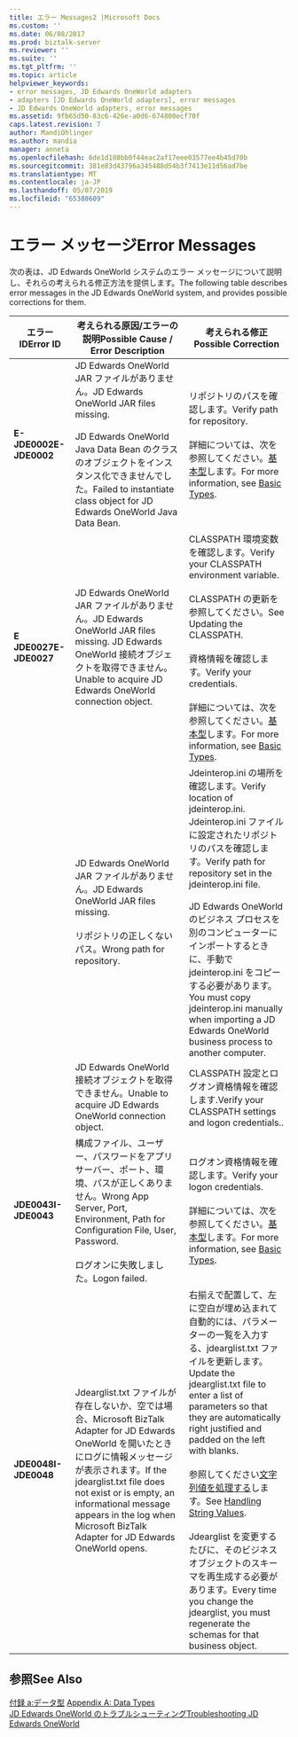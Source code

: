 ```yaml
---
title: エラー Messages2 |Microsoft Docs
ms.custom: ''
ms.date: 06/08/2017
ms.prod: biztalk-server
ms.reviewer: ''
ms.suite: ''
ms.tgt_pltfrm: ''
ms.topic: article
helpviewer_keywords:
- error messages, JD Edwards OneWorld adapters
- adapters [JD Edwards OneWorld adapters], error messages
- JD Edwards OneWorld adapters, error messages
ms.assetid: 9fb65d50-83c6-426e-a0d6-674800ecf70f
caps.latest.revision: 7
author: MandiOhlinger
ms.author: mandia
manager: anneta
ms.openlocfilehash: 6de1d180bb0f44eac2af17eee03577ee4b45d70b
ms.sourcegitcommit: 381e83d43796a345488d54b3f7413e11d56ad7be
ms.translationtype: MT
ms.contentlocale: ja-JP
ms.lasthandoff: 05/07/2019
ms.locfileid: "65388609"
---
```

# <a name="error-messages"></a><span data-ttu-id="4770a-102">エラー メッセージ</span><span class="sxs-lookup"><span data-stu-id="4770a-102">Error Messages</span></span>
<span data-ttu-id="4770a-103">次の表は、JD Edwards OneWorld システムのエラー メッセージについて説明し、それらの考えられる修正方法を提供します。</span><span class="sxs-lookup"><span data-stu-id="4770a-103">The following table describes error messages in the JD Edwards OneWorld system, and provides possible corrections for them.</span></span>  
  
|<span data-ttu-id="4770a-104">エラー ID</span><span class="sxs-lookup"><span data-stu-id="4770a-104">Error ID</span></span>|<span data-ttu-id="4770a-105">考えられる原因/エラーの説明</span><span class="sxs-lookup"><span data-stu-id="4770a-105">Possible Cause / Error Description</span></span>|<span data-ttu-id="4770a-106">考えられる修正</span><span class="sxs-lookup"><span data-stu-id="4770a-106">Possible Correction</span></span>|  
|--------------|-----------------------------------------|-------------------------|  
|<span data-ttu-id="4770a-107">**E-JDE0002**</span><span class="sxs-lookup"><span data-stu-id="4770a-107">**E-JDE0002**</span></span>|<span data-ttu-id="4770a-108">JD Edwards OneWorld JAR ファイルがありません。</span><span class="sxs-lookup"><span data-stu-id="4770a-108">JD Edwards OneWorld JAR files missing.</span></span><br /><br /> <span data-ttu-id="4770a-109">JD Edwards OneWorld Java Data Bean のクラスのオブジェクトをインスタンス化できませんでした。</span><span class="sxs-lookup"><span data-stu-id="4770a-109">Failed to instantiate class object for JD Edwards OneWorld Java Data Bean.</span></span>|<span data-ttu-id="4770a-110">リポジトリのパスを確認します。</span><span class="sxs-lookup"><span data-stu-id="4770a-110">Verify path for repository.</span></span><br /><br /> <span data-ttu-id="4770a-111">詳細については、次を参照してください。[基本型](../core/basic-types1.md)します。</span><span class="sxs-lookup"><span data-stu-id="4770a-111">For more information, see [Basic Types](../core/basic-types1.md).</span></span>|  
|<span data-ttu-id="4770a-112">**E JDE0027**</span><span class="sxs-lookup"><span data-stu-id="4770a-112">**E-JDE0027**</span></span>|<span data-ttu-id="4770a-113">JD Edwards OneWorld JAR ファイルがありません。</span><span class="sxs-lookup"><span data-stu-id="4770a-113">JD Edwards OneWorld JAR files missing.</span></span> <span data-ttu-id="4770a-114">JD Edwards OneWorld 接続オブジェクトを取得できません。</span><span class="sxs-lookup"><span data-stu-id="4770a-114">Unable to acquire JD Edwards OneWorld connection object.</span></span>|<span data-ttu-id="4770a-115">CLASSPATH 環境変数を確認します。</span><span class="sxs-lookup"><span data-stu-id="4770a-115">Verify your CLASSPATH environment variable.</span></span><br /><br /> <span data-ttu-id="4770a-116">CLASSPATH の更新を参照してください。</span><span class="sxs-lookup"><span data-stu-id="4770a-116">See Updating the CLASSPATH.</span></span><br /><br /> <span data-ttu-id="4770a-117">資格情報を確認します。</span><span class="sxs-lookup"><span data-stu-id="4770a-117">Verify your credentials.</span></span><br /><br /> <span data-ttu-id="4770a-118">詳細については、次を参照してください。[基本型](../core/basic-types1.md)します。</span><span class="sxs-lookup"><span data-stu-id="4770a-118">For more information, see [Basic Types](../core/basic-types1.md).</span></span>|  
||<span data-ttu-id="4770a-119">JD Edwards OneWorld JAR ファイルがありません。</span><span class="sxs-lookup"><span data-stu-id="4770a-119">JD Edwards OneWorld JAR files missing.</span></span><br /><br /> <span data-ttu-id="4770a-120">リポジトリの正しくないパス。</span><span class="sxs-lookup"><span data-stu-id="4770a-120">Wrong path for repository.</span></span>|<span data-ttu-id="4770a-121">Jdeinterop.ini の場所を確認します。</span><span class="sxs-lookup"><span data-stu-id="4770a-121">Verify location of jdeinterop.ini.</span></span> <span data-ttu-id="4770a-122">Jdeinterop.ini ファイルに設定されたリポジトリのパスを確認します。</span><span class="sxs-lookup"><span data-stu-id="4770a-122">Verify path for repository set in the jdeinterop.ini file.</span></span><br /><br /> <span data-ttu-id="4770a-123">JD Edwards OneWorld のビジネス プロセスを別のコンピューターにインポートするときに、手動で jdeinterop.ini をコピーする必要があります。</span><span class="sxs-lookup"><span data-stu-id="4770a-123">You must copy jdeinterop.ini manually when importing a JD Edwards OneWorld  business process to another computer.</span></span>|  
||<span data-ttu-id="4770a-124">JD Edwards OneWorld 接続オブジェクトを取得できません。</span><span class="sxs-lookup"><span data-stu-id="4770a-124">Unable to acquire JD Edwards OneWorld connection object.</span></span>|<span data-ttu-id="4770a-125">CLASSPATH 設定とログオン資格情報を確認します.</span><span class="sxs-lookup"><span data-stu-id="4770a-125">Verify your CLASSPATH settings and logon credentials..</span></span>|  
|<span data-ttu-id="4770a-126">**JDE0043**</span><span class="sxs-lookup"><span data-stu-id="4770a-126">**I-JDE0043**</span></span>|<span data-ttu-id="4770a-127">構成ファイル、ユーザー、パスワードをアプリ サーバー、ポート、環境、パスが正しくありません。</span><span class="sxs-lookup"><span data-stu-id="4770a-127">Wrong App Server, Port, Environment, Path for Configuration File, User, Password.</span></span><br /><br /> <span data-ttu-id="4770a-128">ログオンに失敗しました。</span><span class="sxs-lookup"><span data-stu-id="4770a-128">Logon failed.</span></span>|<span data-ttu-id="4770a-129">ログオン資格情報を確認します。</span><span class="sxs-lookup"><span data-stu-id="4770a-129">Verify your logon credentials.</span></span><br /><br /> <span data-ttu-id="4770a-130">詳細については、次を参照してください。[基本型](../core/basic-types1.md)します。</span><span class="sxs-lookup"><span data-stu-id="4770a-130">For more information, see [Basic Types](../core/basic-types1.md).</span></span>|  
|<span data-ttu-id="4770a-131">**JDE0048**</span><span class="sxs-lookup"><span data-stu-id="4770a-131">**I-JDE0048**</span></span>|<span data-ttu-id="4770a-132">Jdearglist.txt ファイルが存在しないか、空では場合、Microsoft BizTalk Adapter for JD Edwards OneWorld を開いたときにログに情報メッセージが表示されます。</span><span class="sxs-lookup"><span data-stu-id="4770a-132">If the jdearglist.txt file does not exist or is empty, an informational message appears in the log when Microsoft BizTalk Adapter for JD Edwards OneWorld opens.</span></span>|<span data-ttu-id="4770a-133">右揃えで配置して、左に空白が埋め込まれて自動的には、パラメーターの一覧を入力する、jdearglist.txt ファイルを更新します。</span><span class="sxs-lookup"><span data-stu-id="4770a-133">Update the jdearglist.txt file to enter a list of parameters so that they are automatically right justified and padded on the left with blanks.</span></span><br /><br /> <span data-ttu-id="4770a-134">参照してください[文字列値を処理する](../core/handling-string-values1.md)します。</span><span class="sxs-lookup"><span data-stu-id="4770a-134">See [Handling String Values](../core/handling-string-values1.md).</span></span><br /><br /> <span data-ttu-id="4770a-135">Jdearglist を変更するたびに、そのビジネス オブジェクトのスキーマを再生成する必要があります。</span><span class="sxs-lookup"><span data-stu-id="4770a-135">Every time you change the jdearglist, you must regenerate the schemas for that business object.</span></span>|  
  
## <a name="see-also"></a><span data-ttu-id="4770a-136">参照</span><span class="sxs-lookup"><span data-stu-id="4770a-136">See Also</span></span>  
 <span data-ttu-id="4770a-137">[付録 a:データ型](../core/appendix-a-data-types.md) </span><span class="sxs-lookup"><span data-stu-id="4770a-137">[Appendix A: Data Types](../core/appendix-a-data-types.md) </span></span>  
 [<span data-ttu-id="4770a-138">JD Edwards OneWorld のトラブルシューティング</span><span class="sxs-lookup"><span data-stu-id="4770a-138">Troubleshooting JD Edwards OneWorld</span></span>](../core/troubleshooting-jd-edwards-oneworld.md)